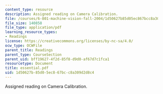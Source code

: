 ```yaml
---
content_type: resource
description: Assigned reading on Camera Calibration.
file: /courses/6-801-machine-vision-fall-2004/1d50627b85d05ec867bcc8a309d2d8c4_essential.pdf
file_size: 140858
file_type: application/pdf
learning_resource_types:
- Readings
license: https://creativecommons.org/licenses/by-nc-sa/4.0/
ocw_type: OCWFile
parent_title: Readings
parent_type: CourseSection
parent_uid: bff19627-4f2d-85f8-d9d0-af67d7c1fca1
resourcetype: Document
title: essential.pdf
uid: 1d50627b-85d0-5ec8-67bc-c8a309d2d8c4
---
```

Assigned reading on Camera Calibration.